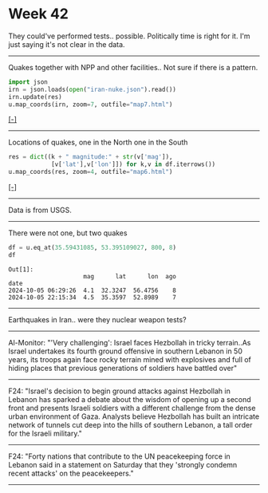 # Week 42


They could've performed tests.. possible. Politically time is right for it.
I'm just saying it's not clear in the data.

---

Quakes together with NPP and other facilities.. Not sure if there is a pattern.

```python
import json
irn = json.loads(open("iran-nuke.json").read())
irn.update(res)
u.map_coords(irn, zoom=7, outfile="map7.html")	    
```

[[-]](map7.html)

---

Locations of quakes, one in the North one in the South

```python
res = dict((k + " magnitude:" + str(v['mag']),
            [v['lat'],v['lon']]) for k,v in df.iterrows())
u.map_coords(res, zoom=4, outfile="map6.html")	    
```

[[-]](map6.html)

---

Data is from USGS.

---

There were not one, but two quakes

```python
df = u.eq_at(35.59431085, 53.395109027, 800, 8)
df
```

```text
Out[1]: 
                     mag      lat      lon  ago
date                                           
2024-10-05 06:29:26  4.1  32.3247  56.4756    8
2024-10-05 22:15:34  4.5  35.3597  52.8989    7
```

---

Earthquakes in Iran.. were they nuclear weapon tests?

---

Al-Monitor: "'Very challenging': Israel faces Hezbollah in tricky
terrain..As Israel undertakes its fourth ground offensive in southern
Lebanon in 50 years, its troops again face rocky terrain mined with
explosives and full of hiding places that previous generations of
soldiers have battled over"

---

F24: "Israel's decision to begin ground attacks against Hezbollah in
Lebanon has sparked a debate about the wisdom of opening up a second
front and presents Israeli soldiers with a different challenge from
the dense urban environment of Gaza. Analysts believe Hezbollah has
built an intricate network of tunnels cut deep into the hills of
southern Lebanon, a tall order for the Israeli military."

---

F24: "Forty nations that contribute to the UN peacekeeping force in
Lebanon said in a statement on Saturday that they 'strongly condemn
recent attacks' on the peacekeepers."

---

